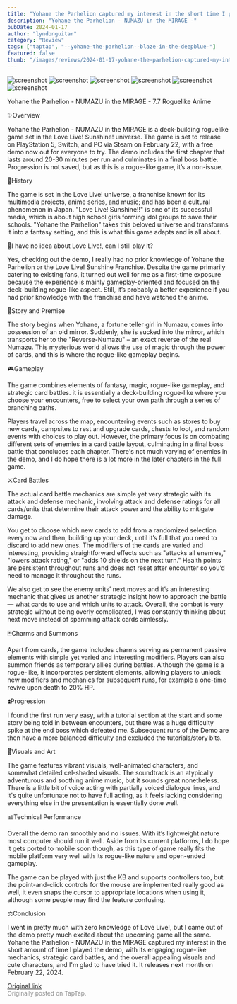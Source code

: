 ```yaml
---
title: "Yohane the Parhelion captured my interest in the short time I played the demo"
description: "Yohane the Parhelion - NUMAZU in the MIRAGE -"
pubDate: 2024-01-17
author: "lyndonguitar"
category: "Review"
tags: ["taptap", "--yohane-the-parhelion--blaze-in-the-deepblue-"]
featured: false
thumb: "/images/reviews/2024-01-17-yohane-the-parhelion-captured-my-interest-in-the-short-time-i-played-the-demo-0.avif"
---
```


<div class="gallery">
  <img src="/images/reviews/2024-01-17-yohane-the-parhelion-captured-my-interest-in-the-short-time-i-played-the-demo-0.avif" alt="screenshot" />
  <img src="/images/reviews/2024-01-17-yohane-the-parhelion-captured-my-interest-in-the-short-time-i-played-the-demo-1.avif" alt="screenshot" />
  <img src="/images/reviews/2024-01-17-yohane-the-parhelion-captured-my-interest-in-the-short-time-i-played-the-demo-2.avif" alt="screenshot" />
  <img src="/images/reviews/2024-01-17-yohane-the-parhelion-captured-my-interest-in-the-short-time-i-played-the-demo-3.avif" alt="screenshot" />
  <img src="/images/reviews/2024-01-17-yohane-the-parhelion-captured-my-interest-in-the-short-time-i-played-the-demo-4.avif" alt="screenshot" />
  <img src="/images/reviews/2024-01-17-yohane-the-parhelion-captured-my-interest-in-the-short-time-i-played-the-demo-5.avif" alt="screenshot" />
</div>

Yohane the Parhelion - NUMAZU in the MIRAGE -
7.7
Roguelike
Anime

✨Overview

Yohane the Parhelion - NUMAZU in the MIRAGE is a deck-building roguelike game set in the Love Live! Sunshine! universe. The game is set to release on PlayStation 5, Switch, and PC via Steam on February 22, with a free demo now out for everyone to try. The demo includes the first chapter that lasts around 20-30 minutes per run and culminates in a final boss battle. Progression is not saved, but as this is a rogue-like game, it’s a non-issue.

📜History

The game is set in the Love Live! universe, a franchise known for its multimedia projects, anime series, and music; and has been a cultural phenomenon in Japan. "Love Live! Sunshine!!" is one of its successful media, which is about high school girls forming idol groups to save their schools. "Yohane the Parhelion" takes this beloved universe and transforms it into a fantasy setting, and this is what this game adapts and is all about.

📖I have no idea about Love Live!, can I still play it?

Yes, checking out the demo, I really had no prior knowledge of Yohane the Parhelion or the Love Live! Sunshine Franchise. Despite the game primarily catering to existing fans, it turned out well for me as a first-time exposure because the experience is mainly gameplay-oriented and focused on the deck-building rogue-like aspect. Still, it’s probably a better experience if you had prior knowledge with the franchise and have watched the anime.

📖Story and Premise

The story begins when Yohane, a fortune teller girl in Numazu, comes into possession of an old mirror. Suddenly, she is sucked into the mirror, which transports her to the "Reverse-Numazu" – an exact reverse of the real Numazu. This mysterious world allows the use of magic through the power of cards, and this is where the rogue-like gameplay begins.

🎮Gameplay

The game combines elements of fantasy, magic, rogue-like gameplay, and strategic card battles. it is essentially a deck-building rogue-like where you choose your encounters, free to select your own path through a series of branching paths.

Players travel across the map, encountering events such as stores to buy new cards, campsites to rest and upgrade cards, chests to loot, and random events with choices to play out. However, the primary focus is on combating different sets of enemies in a card battle layout, culminating in a final boss battle that concludes each chapter. There's not much varying of enemies in the demo, and I do hope there is a lot more in the later chapters in the full game.

⚔️Card Battles

The actual card battle mechanics are simple yet very strategic with its attack and defense mechanic, involving attack and defense ratings for all cards/units that determine their attack power and the ability to mitigate damage.

You get to choose which new cards to add from a randomized selection every now and then, building up your deck, until it’s full that you need to discard to add new ones. The modifiers of the cards are varied and interesting, providing straightforward effects such as "attacks all enemies," "lowers attack rating," or "adds 10 shields on the next turn."  Health points are persistent throughout runs and does not reset after encounter so you’d need to manage it throughout the runs.

We also get to see the enemy units’ next moves and it’s an interesting mechanic that gives us another strategic insight how to approach the battle — what cards to use and which units to attack. Overall, the combat is very strategic without being overly complicated, I was constantly thinking about next move instead of spamming attack cards aimlessly.

🃏Charms and Summons

Apart from cards, the game includes charms serving as permanent passive elements with simple yet varied and interesting modifiers. Players can also summon friends as temporary allies during battles. Although the game is a rogue-like, it incorporates persistent elements, allowing players to unlock new modifiers and mechanics for subsequent runs, for example a one-time revive upon death to 20% HP.

⏫Progression

I found the first run very easy, with a tutorial section at the start and some story being told in between encounters, but there was a huge difficulty spike at the end boss which defeated me. Subsequent runs of the Demo are then have a more balanced difficulty and excluded the tutorials/story bits.

🎨Visuals and Art

The game features vibrant visuals, well-animated characters, and somewhat detailed cel-shaded visuals. The soundtrack is an atypically adventurous and soothing anime music, but it sounds great nonetheless. There is a little bit of voice acting with partially voiced dialogue lines, and it's quite unfortunate not to have full acting, as it feels lacking considering everything else in the presentation is essentially done well.

📊Technical Performance

Overall the demo ran smoothly and no issues. With it’s lightweight nature most computer should run it well. Aside from its current platforms, I do hope it gets ported to mobile soon though, as this type of game really fits the mobile platform very well with its rogue-like nature and open-ended gameplay.

The game can be played with just the KB and supports controllers too, but the point-and-click controls for the mouse are implemented really good as well, it even snaps the cursor to appropriate locations when using it, although some people may find the feature confusing.

⚖️Conclusion

I went in pretty much with zero knowledge of Love Live!, but I came out of the demo pretty much excited about the upcoming game all the same. Yohane the Parhelion - NUMAZU in the MIRAGE captured my interest in the short amount of time I played the demo, with its engaging rogue-like mechanics, strategic card battles, and the overall appealing visuals and cute characters, and I'm glad to have tried it. It releases next month on February 22, 2024.

[Original link](https://www.taptap.io/post/6831455)<br><span style="font-size: 0.95em; color: #888;">Originally posted on TapTap.</span>
